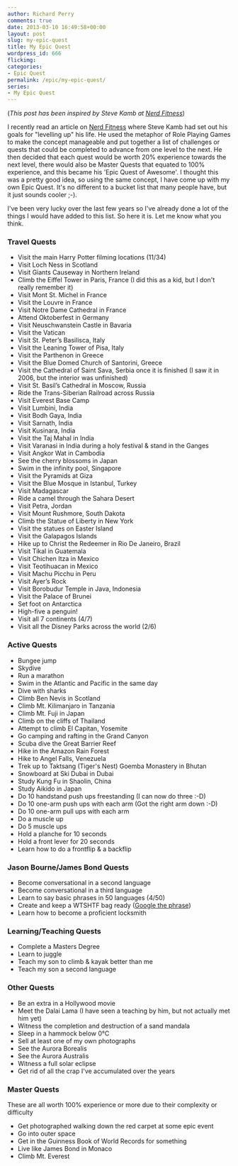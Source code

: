 ```yaml
---
author: Richard Perry
comments: true
date: 2013-03-10 16:49:58+00:00
layout: post
slug: my-epic-quest
title: My Epic Quest
wordpress_id: 666
flickimg: 
categories:
- Epic Quest
permalink: /epic/my-epic-quest/
series:
- My Epic Quest
---
```


(_This post has been inspired by Steve Kamb at [Nerd Fitness](http://www.nerdfitness.com/blog/epic-quest/)_)

I recently read an article on [Nerd Fitness](http://www.nerdfitness.com/blog/epic-quest/) where
Steve Kamb had set out his goals for "levelling up" his life. He used the metaphor of Role Playing
Games to make the concept manageable and put together a list of challenges or quests that could be
completed to advance from one level to the next. He then decided that each quest would be worth 20%
experience towards the next level, there would also be Master Quests that equated to 100% experience,
and this became his 'Epic Quest of Awesome'. I thought this was a pretty good idea, so using the
same concept, I have come up with my own Epic Quest. It's no different to a bucket list that many
people have, but it just sounds cooler ;-).

I've been very lucky over the last few years so I've already done a lot of the things I would have
added to this list. So here it is. Let me know what you think.

### Travel Quests
	
  * Visit the main Harry Potter filming locations (11/34)
  * Visit Loch Ness in Scotland	
  * Visit Giants Causeway in Northern Ireland	
  * Climb the Eiffel Tower in Paris, France (I did this as a kid, but I don't really remember it)	
  * Visit Mont St. Michel in France
  * Visit the Louvre in France
  * Visit Notre Dame Cathedral in France
  * Attend Oktoberfest in Germany
  * Visit Neuschwanstein Castle in Bavaria
  * Visit the Vatican
  * Visit St. Peter’s Basilisca, Italy
  * Visit the Leaning Tower of Pisa, Italy
  * Visit the Parthenon in Greece
  * Visit the Blue Domed Church of Santorini, Greece
  * Visit the Cathedral of Saint Sava, Serbia once it is finished (I saw it in 2006, but the interior was unfinished)
  * Visit St. Basil’s Cathedral in Moscow, Russia
  * Ride the Trans-Siberian Railroad across Russia
  * Visit Everest Base Camp
  * Visit Lumbini, India
  * Visit Bodh Gaya, India
  * Visit Sarnath, India
  * Visit Kusinara, India
  * Visit the Taj Mahal in India
  * Visit Varanasi in India during a holy festival & stand in the Ganges
  * Visit Angkor Wat in Cambodia
  * See the cherry blossoms in Japan
  * Swim in the infinity pool, Singapore
  * Visit the Pyramids at Giza
  * Visit the Blue Mosque in Istanbul, Turkey
  * Visit Madagascar
  * Ride a camel through the Sahara Desert
  * Visit Petra, Jordan
  * Visit Mount Rushmore, South Dakota
  * Climb the Statue of Liberty in New York
  * Visit the statues on Easter Island
  * Visit the Galapagos Islands
  * Hike up to Christ the Redeemer in Rio De Janeiro, Brazil
  * Visit Tikal in Guatemala
  * Visit Chichen Itza in Mexico
  * Visit Teotihuacan in Mexico
  * Visit Machu Picchu in Peru
  * Visit Ayer’s Rock
  * Visit Borobudur Temple in Java, Indonesia
  * Visit the Palace of Brunei
  * Set foot on Antarctica
  * High-five a penguin!
  * Visit all 7 continents (4/7)
  * Visit all the Disney Parks across the world (2/6)

### Active Quests

  * Bungee jump
  * Skydive
  * Run a marathon
  * Swim in the Atlantic and Pacific in the same day
  * Dive with sharks
  * Climb Ben Nevis in Scotland
  * Climb Mt. Kilimanjaro in Tanzania
  * Climb Mt. Fuji in Japan
  * Climb on the cliffs of Thailand
  * Attempt to climb El Capitan, Yosemite
  * Go camping and rafting in the Grand Canyon
  * Scuba dive the Great Barrier Reef
  * Hike in the Amazon Rain Forest
  * Hike to Angel Falls, Venezuela
  * Trek up to Taktsang (Tiger's Nest) Goemba Monastery in Bhutan
  * Snowboard at Ski Dubai in Dubai
  * Study Kung Fu in Shaolin, China
  * Study Aikido in Japan
  * Do 10 handstand push ups freestanding (I can now do three :-D)
  * Do 10 one-arm push ups with each arm (Got the right arm down :-D)
  * Do 10 one-arm pull ups with each arm
  * Do a muscle up
  * Do 5 muscle ups
  * Hold a planche for 10 seconds
  * Hold a front lever for 20 seconds
  * Learn how to do a frontflip & a backflip

### Jason Bourne/James Bond Quests

  * Become conversational in a second language
  * Become conversational in a third language
  * Learn to say basic phrases in 50 languages (4/50)
  * Create and keep a WTSHTF bag ready ([Google the phrase](https://www.google.co.uk/search?q=wtshtf+bag&aq=f&oq=wtshtf+bag&aqs=chrome.0.57j61j0l3j62.6779&sourceid=chrome&ie=UTF-8))
  * Learn how to become a proficient locksmith

### Learning/Teaching Quests

  * Complete a Masters Degree
  * Learn to juggle
  * Teach my son to climb & kayak better than me
  * Teach my son a second language

### Other Quests

  * Be an extra in a Hollywood movie
  * Meet the Dalai Lama (I have seen a teaching by him, but not actually met him yet)
  * Witness the completion and destruction of a sand mandala
  * Sleep in a hammock below 0°C
  * Sell at least one of my own photographs
  * See the Aurora Borealis
  * See the Aurora Australis
  * Witness a full solar eclipse
  * Get rid of all the crap I've accumulated over the years

### Master Quests

These are all worth 100% experience or more due to their complexity or difficulty

  * Get photographed walking down the red carpet at some epic event
  * Go into outer space
  * Get in the Guinness Book of World Records for something
  * Live like James Bond in Monaco
  * Climb Mt. Everest

